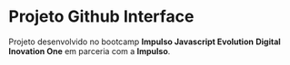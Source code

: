 # Projeto Github Interface

Projeto desenvolvido no bootcamp **Impulso Javascript Evolution**  **Digital Inovation One** em parceria com a **Impulso**.